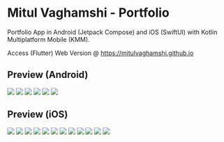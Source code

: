 # Mitul Vaghamshi - Portfolio

Portfolio App in Android (Jetpack Compose) and iOS (SwiftUI) with Kotlin
Multiplatform Mobile (KMM).

Access (Flutter) Web Version @ https://mitulvaghamshi.github.io

## Preview (Android)

![](preview/android/preview_hello.webp)
![](preview/android/preview_educations.webp)
![](preview/android/preview_repos.webp)
![](preview/android/preview_repos_dark.webp)
![](preview/android/preview_clock.webp)
![](preview/android/preview_certificate.webp)

## Preview (iOS)

![](preview/ios/preview_home_1.webp) ![](preview/ios/preview_home_2.webp)
![](preview/ios/preview_edu_1.webp) ![](preview/ios/preview_edu_2.webp)
![](preview/ios/preview_edu_3.webp) ![](preview/ios/preview_edu_4.webp)
![](preview/ios/preview_repos_1.webp) ![](preview/ios/preview_repos_2.webp)
![](preview/ios/preview_extras_1.webp) ![](preview/ios/preview_extras_2.webp)
![](preview/ios/preview_extras_3.webp) ![](preview/ios/preview_extras_4.webp)
